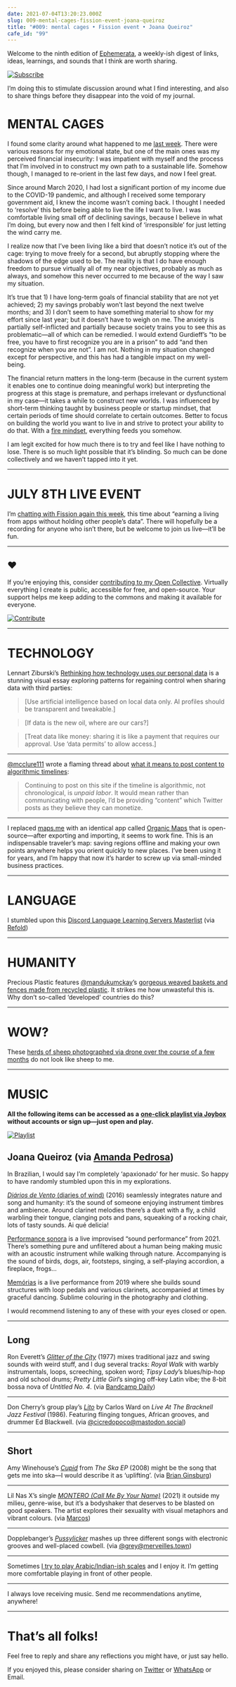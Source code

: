 ```yaml
---
date: 2021-07-04T13:20:23.000Z
slug: 009-mental-cages-fission-event-joana-queiroz
title: "#009: mental cages • Fission event • Joana Queiroz"
cafe_id: "99"
---
```

Welcome to the ninth edition of [Ephemerata](https://rosano.ca/ephemerata), a weekly-ish digest of links, ideas, learnings, and sounds that I think are worth sharing.

[![Subscribe](https://static.rosano.ca/_shared/_RCSSubscribeButton.svg)](https://rosano.ca/ephemerata)

I’m doing this to stimulate discussion around what I find interesting, and also to share things before they disappear into the void of my journal.

# MENTAL CAGES

I found some clarity around what happened to me [last week](https://cafe.rosano.ca/t/96). There were various reasons for my emotional state, but one of the main ones was my perceived financial insecurity: I was impatient with myself and the process that I’m involved in to construct my own path to a sustainable life. Somehow though, I managed to re-orient in the last few days, and now I feel great.

Since around March 2020, I had lost a significant portion of my income due to the COVID-19 pandemic, and although I received some temporary government aid, I knew the income wasn’t coming back. I thought I needed to ‘resolve’ this before being able to live the life I want to live. I was comfortable living small off of declining savings, because I believe in what I’m doing, but every now and then I felt kind of ‘irresponsible’ for just letting the wind carry me.

I realize now that I’ve been living like a bird that doesn’t notice it’s out of the cage: trying to move freely for a second, but abruptly stopping where the shadows of the edge used to be. The reality is that I do have enough freedom to pursue virtually all of my near objectives, probably as much as always, and somehow this never occurred to me because of the way I saw my situation.

It’s true that 1) I have long-term goals of financial stability that are not yet achieved; 2) my savings probably won’t last beyond the next twelve months; and 3) I don’t seem to have something material to show for my effort since last year; but it doesn’t have to weigh on me. The anxiety is partially self-inflicted and partially because society trains you to see this as problematic—all of which can be remedied. I would extend Gurdieff’s “to be free, you have to first recognize you are in a prison” to add “and then recognize when you are not”. I am not. Nothing in my situation changed except for perspective, and this has had a tangible impact on my well-being.

The financial return matters in the long-term (because in the current system it enables one to continue doing meaningful work) but interpreting the progress at this stage is premature, and perhaps irrelevant or dysfunctional in my case—it takes a while to construct new worlds. I was influenced by short-term thinking taught by business people or startup mindset, that certain periods of time should correlate to certain outcomes. Better to focus on building the world you want to live in and strive to protect your ability to do that. With a [fire mindset](https://rosano.hmm.garden/01et2jw0bgq7qjxgavcr0g6hqt), everything feeds you somehow.

I am legit excited for how much there is to try and feel like I have nothing to lose. There is so much light possible that it’s blinding. So much can be done collectively and we haven’t tapped into it yet.

---

# JULY 8TH LIVE EVENT

I’m [chatting with Fission again this week](https://talk.fission.codes/t/building-zero-data-apps-entrepreneurship-with-rosano/1999), this time about “earning a living from apps without holding other people’s data”. There will hopefully be a recording for anyone who isn’t there, but be welcome to join us live—it’ll be fun.

---

## ❤️

If you’re enjoying this, consider [contributing to my Open Collective](https://rosano.ca/fund). Virtually everything I create is public, accessible for free, and open-source. Your support helps me keep adding to the commons and making it available for everyone.

[![Contribute](https://static.rosano.ca/_shared/_RCSContributeButton.svg)](https://rosano.ca/fund)

---

# TECHNOLOGY

Lennart Ziburski’s [Rethinking how technology uses our personal data](https://thecloudfall.com) is a stunning visual essay exploring patterns for regaining control when sharing data with third parties:

> \[Use artificial intelligence based on local data only. AI profiles should be transparent and tweakable.\]

> \[If data is the new oil, where are our cars?\]

> \[Treat data like money: sharing it is like a payment that requires our approval. Use ‘data permits’ to allow access.\]

---

[@mcclure111](https://twitter.com/mcclure111/status/1409948097174704128) wrote a flaming thread about [what it means to post content to algorithmic timelines](https://threadreaderapp.com/thread/1409948097174704128.html):

> Continuing to post on this site if the timeline is algorithmic, not chronological, is _unpaid labor_. It would mean rather than communicating with people, I’d be providing “content” which Twitter posts as they believe they can monetize.

---

I replaced [maps.me](http://maps.me) with an identical app called [Organic Maps](https://organicmaps.app) that is open-source—after exporting and importing, it seems to work fine. This is an indispensable traveler’s map: saving regions offline and making your own points anywhere helps you orient quickly to new places. I’ve been using it for years, and I’m happy that now it’s harder to screw up via small-minded business practices.

---

# LANGUAGE

I stumbled upon this [Discord Language Learning Servers Masterlist](https://www.reddit.com/r/languagelearning/comments/5m5426/discord%5Flanguage%5Flearning%5Fservers%5Fmasterlist) (via [Refold](https://refold.la/roadmap/stage-3/b/activity-guide))

---

# HUMANITY

Precious Plastic features [@mandukumckay](https://twitter.com/mandukumckay)’s [gorgeous weaved baskets and fences made from recycled plastic](https://www.youtube.com/watch?v=MyrtXY6LYdU&t=1271s). It strikes me how unwasteful this is. Why don’t so-called ‘developed’ countries do this?

---

# WOW?

These [herds of sheep photographed via drone over the course of a few months](https://twitter.com/ariehkovler/status/1408878326370930690) do not look like sheep to me.

---

# MUSIC

**All the following items can be accessed as a** [**one-click playlist via Joybox**](https://go.rosano.ca/ephemerata-009-music) **without accounts or sign up—just open and play.**

[![Playlist](https://static.rosano.ca/joybox/_JBXPlaylistButton.svg)](https://go.rosano.ca/ephemerata-009-music)

## Joana Queiroz (via [Amanda Pedrosa](https://www.youtube.com/c/AmandaPedrosa66))

In Brazilian, I would say I’m completely ‘apaxionado’ for her music. So happy to have randomly stumbled upon this in my explorations.

[_Diários de Vento_ (diaries of wind)](https://joanaqueiroz.bandcamp.com/album/dia-rios-de-vento) (2016) seamlessly integrates nature and song and humanity: it’s the sound of someone enjoying instrument timbres and ambience. Around clarinet melodies there’s a duet with a fly, a child warbling their tongue, clanging pots and pans, squeaking of a rocking chair, lots of tasty sounds. Ai qué delicia!

[Performance sonora](https://www.youtube.com/watch?v=BkK%5FqAglmV0) is a live improvised “sound performance” from 2021\. There’s something pure and unfiltered about a human being making music with an acoustic instrument while walking through nature. Accompanying is the sound of birds, dogs, air, footsteps, singing, a self-playing accordion, a fireplace, frogs…

[Memórias](https://www.youtube.com/watch?v=bcPrSsjpEBQ) is a live performance from 2019 where she builds sound structures with loop pedals and various clarinets, accompanied at times by graceful dancing. Sublime colouring in the photography and clothing.

I would recommend listening to any of these with your eyes closed or open.

---

## Long

Ron Everett’s [_Glitter of the City_](https://jazzmanholygrailseries.bandcamp.com/album/glitter-of-the-city) (1977) mixes traditional jazz and swing sounds with weird stuff, and I dug several tracks: _Royal Walk_ with warbly instrumentals, loops, screeching, spoken word; _Tipsy Lady_’s blues/hip-hop and old school drums; _Pretty Little Girl_’s singing off-key Latin vibe; the 8-bit bossa nova of _Untitled No. 4_. (via [Bandcamp Daily](https://daily.bandcamp.com/best-reissues/the-best-reissues-on-bandcamp-may-june-2021))

---

Don Cherry’s group play’s [_Lito_](https://www.youtube.com/watch?v=Sc3ftNBIU2M) by Carlos Ward on _Live At The Bracknell Jazz Festival_ (1986). Featuring flinging tongues, African grooves, and drummer Ed Blackwell. (via [@cicredopoco@mastodon.social](https://mastodon.social/@cicredopoco/106421104362487120))

---

## Short

Amy Winehouse’s [_Cupid_](https://www.youtube.com/watch?v=pe1ge2xCl9U) from _The Ska EP_ (2008) might be the song that gets me into ska—I would describe it as ‘uplifting’. (via [Brian Ginsburg](https://discord.com/channels/478735028319158273/791374365018947644/856636840328298508))

---

Lil Nas X’s single [_MONTERO (Call Me By Your Name)_](https://www.youtube.com/watch?v=6swmTBVI83k) (2021) it outside my milieu, genre-wise, but it’s a bodyshaker that deserves to be blasted on good speakers. The artist explores their sexuality with visual metaphors and vibrant colours. (via [Marcos](https://www.instagram.com/marcos.roehe))

---

Dopplebanger’s [_Pussylicker_](https://www.youtube.com/watch?v=d2WOYB1i1WM) mashes up three different songs with electronic grooves and well-placed cowbell. (via [@grey@merveilles.town](https://merveilles.town/@grey/106229194321992245))

---

Sometimes [I try to play Arabic/Indian-ish scales](https://merveilles.town/@rosano/106488639453346172) and I enjoy it. I’m getting more comfortable playing in front of other people.

---

I always love receiving music. Send me recommendations anytime, anywhere!

---

# That’s all folks!

Feel free to reply and share any reflections you might have, or just say hello.

If you enjoyed this, please consider sharing on [Twitter](https://twitter.com/intent/tweet?url=https%3A%2F%2Fcafe.rosano.ca%2Ft%2Ftopic%2F99&text=%23Ephemerata%20009%20by%20%40rosano%3A%20mental%20cages%20%E2%80%A2%20Fission%20event%20%E2%80%A2%20Joana%20Queiroz) or [WhatsApp](https://api.whatsapp.com/send?text=Ephemerata%20%23009%20by%20%40rosano%3A%20mental%20cages%20%E2%80%A2%20Fission%20event%20%E2%80%A2%20Joana%20Queiroz%20https%3A%2F%2Fcafe.rosano.ca%2Ft%2Ftopic%2F99) or Email.
